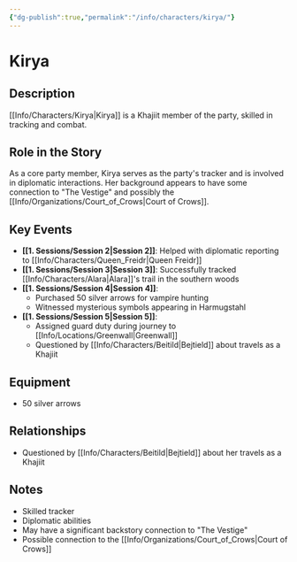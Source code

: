 ```yaml
---
{"dg-publish":true,"permalink":"/info/characters/kirya/"}
---
```


# Kirya

## Description
[[Info/Characters/Kirya\|Kirya]] is a Khajiit member of the party, skilled in tracking and combat.

## Role in the Story
As a core party member, Kirya serves as the party's tracker and is involved in diplomatic interactions. Her background appears to have some connection to "The Vestige" and possibly the [[Info/Organizations/Court_of_Crows\|Court of Crows]].

## Key Events
- **[[1. Sessions/Session 2\|Session 2]]**: Helped with diplomatic reporting to [[Info/Characters/Queen_Freidr\|Queen Freidr]]
- **[[1. Sessions/Session 3\|Session 3]]**: Successfully tracked [[Info/Characters/Alara\|Alara]]'s trail in the southern woods
- **[[1. Sessions/Session 4\|Session 4]]**: 
  - Purchased 50 silver arrows for vampire hunting
  - Witnessed mysterious symbols appearing in Harmugstahl
- **[[1. Sessions/Session 5\|Session 5]]**: 
  - Assigned guard duty during journey to [[Info/Locations/Greenwall\|Greenwall]]
  - Questioned by [[Info/Characters/Beitild\|Bejtield]] about travels as a Khajiit

## Equipment
- 50 silver arrows

## Relationships
- Questioned by [[Info/Characters/Beitild\|Bejtield]] about her travels as a Khajiit

## Notes
- Skilled tracker
- Diplomatic abilities
- May have a significant backstory connection to "The Vestige"
- Possible connection to the [[Info/Organizations/Court_of_Crows\|Court of Crows]]